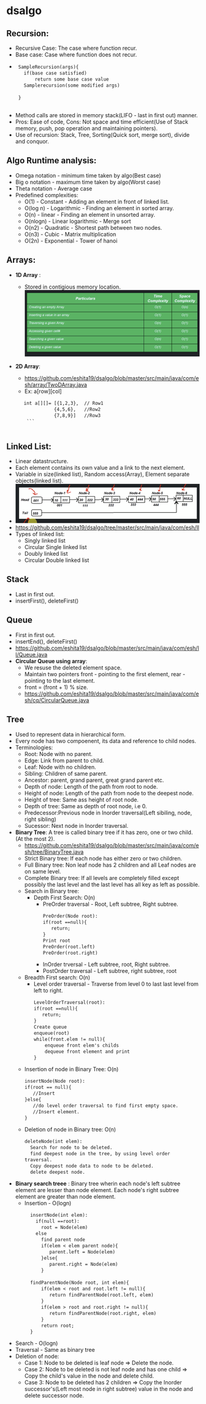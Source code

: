 # dsalgo

## Recursion:
   - Recursive Case:  The case where function recur.
   - Base case: Case where function does not recur.
   - ```
      SampleRecursion(args){
        if(base case satisfied)
            return some base case value
        Samplerecursion(some modified args)    
      
      }
      
      ```
   - Method calls are stored in memory stack(LIFO - last in first out) manner. 
   - Pros: Ease of code, Cons: Not space and time efficient(Use of Stack memory, push, pop operation and maintaining pointers).
   - Use of recursion: Stack, Tree, Sorting(Quick sort, merge sort), divide and conquor.

## Algo Runtime analysis:
   - Omega notation - minimum time taken by algo(Best case)
   - Big o notation - maximum time taken by algo(Worst case)
   - Theta notation - Average case
   - Predefined complexities:
      - O(1) - Constant - Adding an element in front of linked list.
      - O(log n) - Logarithmic - Finding an element in sorted array.
      - O(n) - linear - Finding an element in unsorted array.
      - O(nlogn) - Linear logarithmic - Merge sort
      - O(n2) - Quadratic - Shortest path between two nodes.
      - O(n3) - Cubic - Matrix multiplication
      - O(2n) - Exponential - Tower of hanoi
  
## Arrays:
   - **1D Array** : 
      - Stored in contigious memory location.
        <img src="https://github.com/eshita19/dsalgo/blob/master/src/main/resources/Screenshot%202020-01-11%20at%202.52.38%20PM.png">
        
   - **2D Array**:
     - https://github.com/eshita19/dsalgo/blob/master/src/main/java/com/esh/array/TwoDArray.java
     - Ex:  a[row][col]
     ``` 
        int a[][]= [{1,2,3},  // Row1   
                   {4,5,6},   //Row2
                   {7,8,9}]   //Row3
         ```          
         
## Linked List: 
   - Linear datastructure.
   - Each element contains its own value and a link to the next element.
   - Variable in size(linked list), Random access(Array), Element separate objects(linked list).
   - <img src="https://github.com/eshita19/dsalgo/blob/master/src/main/resources/Screenshot%202020-01-11%20at%203.40.44%20PM.png">
   -  https://github.com/eshita19/dsalgo/tree/master/src/main/java/com/esh/ll
   - Types of linked list:
     - Singly linked list
     - Circular Single linked list
     - Doubly linked list
     - Circular Double linked list

## Stack
  - Last in first out.
  - insertFirst(), deleteFirst()
## Queue
   - First in first out.
   - insertEnd(), deleteFirst()
   - https://github.com/eshita19/dsalgo/blob/master/src/main/java/com/esh/ll/Queue.java
   - **Circular Queue using array**:
     - We resuse the deleted element space.
     - Maintain two pointers front - pointing to the first element, rear - pointing to the last element.
     - front = (front + 1) % size.
     - https://github.com/eshita19/dsalgo/blob/master/src/main/java/com/esh/cq/CircularQueue.java
  
## Tree
   - Used to represent data in hierarchical form.
   - Every node has two compoenent, its data and reference to child nodes.
   - Terminologies:
      - Root: Node with no parent.
      - Edge: Link from parent to child.
      - Leaf: Node with no children.
      - Sibling: Children of same parent.
      - Ancestor: parent, grand parent, great grand parent etc.
      - Depth of node: Length of the path from root to node.
      - Height of node: Length of the path from node to the deepest node.
      - Height of tree: Same ass height of root node.
      - Depth of tree: Same as depth of root node, i.e 0.
      - Predecessor:Previous node in Inorder traversal(Left sibiling, node, right sibling)
      - Sucessor: Next node in Inorder traversal.
   - **Binary Tree**: A tree is called binary tree if it has zero, one or two child.(At the most 2).
      - https://github.com/eshita19/dsalgo/blob/master/src/main/java/com/esh/tree/BinaryTree.java
      - Strict Binary tree: If each node has either zero or two children.
      - Full Binary tree: Non leaf node has 2 children and all Leaf nodes are on same level.
      - Complete Binary tree: If all levels are completely filled except possibly the last level and the last level has all key as left as possible.
      - Search in Binary tree:
        - Depth First Search: O(n)
          - PreOrder traversal - Root, Left subtree, Right subtree.
            ```
            PreOrder(Node root):
            if(root ==null){
               return;
            }
            Print root
            PreOrder(root.left)
            PreOrder(root.right)
            ```
          - InOrder trversal - Left subtree, root, Right subtree.
          - PostOrder traversal - Left subtree, right subtree, root
       - Breadth First search: O(n)
         - Level order traversal - Traverse from level 0 to last last level from left to right.
           ```
           LevelOrderTraversal(root):
           if(root ==null){
              return;
           }
           Create queue
           enqueue(root)
           while(front.elem != null){
               enqueue front elem's childs
               dequeue front element and print
           }       
           ```
      - Insertion of node in Binary Tree: O(n)
         ```
         insertNode(Node root):
         if(root == null){
            //Insert
         }else{
            //do level order traversal to find first empty space.
            //Insert element.
         }
         
         ```
     - Deletion of node in Binary tree: O(n)
       ```
       deleteNode(int elem):
         Search for node to be deleted.
         find deepest node in the tree, by using level order traversal.
         Copy deepest node data to node to be deleted. 
         delete deepest node.
       ```
  - **Binary search treee** : Binary tree wherin each node's left subtree element are lesser than node element. Each node's right subtree element are greater than node element.
    - Insertion - O(logn)
      ```
        insertNode(int elem):
          if(null ==root):
            root = Node(elem)
          else
            find parent node
            if(elem < elem parent node){
               parent.left = Node(elem)
            }else{
               parent.right = Node(elem)
            }
            
        findParentNode(Node root, int elem){
            if(elem < root and root.left != null){
               return findParentNode(root.left, elem)
            }
            if(elem > root and root.right != null){
               return findParentNode(root.right, elem)
            }
            return root;
        }
       ```
   - Search - O(logn)  
   - Traversal - Same as binary tree
   - Deletion of node: 
     - Case 1: Node to be deleted is leaf node => Delete the node.
     - Case 2: Node to be deleted is not leaf node and has one child => Copy the child's value in the node and delete child.
     - Case 3: Node to be deleted has 2 children => Copy the Inorder successor's(Left most node in right subtree) value in the node and delete successor node.
             
            
  
      
        
           
         
         
      

     
     
   
   
  
      
